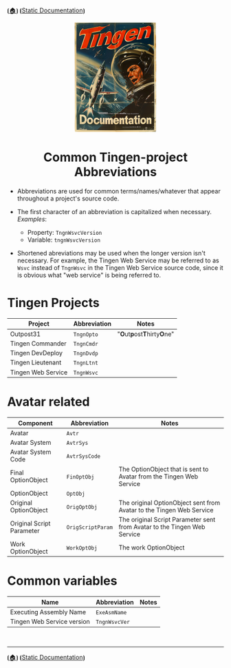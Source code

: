 <!-- u250812-->

⦗[🏠︎](/README.md)⦘ ⦗[Static Documentation](./README.md)⦘

<div align="center">

  ![logo](/.github/img/logo/TngnDocProj-194x254.png)

# Common Tingen-project Abbreviations

</div>

* Abbreviations are used for common terms/names/whatever that appear throughout a project's source code.

* The first character of an abbreviation is capitalized when necessary.  
*Examples*:
  * Property: `TngnWsvcVersion`
  * Variable: `tngnWsvcVersion`

* Shortened abreviations may be used when the longer version isn't necessary. For example, the Tingen Web Service may be referred to as `Wsvc` instead of `TngnWsvc` in the Tingen Web Service source code, since it is obvious what "web service" is being referred to.

# Tingen Projects

| Project |Abbreviation | Notes |
| ------------ | ------- | ----- |
| Outpost31 | `TngnOpto` | "<b>O</b>ut<b>p</b>ost<b>T</b>hirty<b>O</b>ne" |
| Tingen Commander | `TngnCmdr` | |
| Tingen DevDeploy | `TngnDvdp` | |
| Tingen Lieutenant | `TngnLtnt` | |
| Tingen Web Service | `TngnWsvc` | |

# Avatar related

| Component |Abbreviation | Notes |
| ------------ | ------- | ----- |
| Avatar | `Avtr` |  |
| Avatar System | `AvtrSys` | |
| Avatar System Code | `AvtrSysCode` | |
| Final OptionObject | `FinOptObj` | The OptionObject that is sent to Avatar from the Tingen Web Service |
| OptionObject | `OptObj` | |
| Original OptionObject | `OrigOptObj` | The original OptionObject sent from Avatar to the Tingen Web Service |
| Original Script Parameter | `OrigScriptParam` |  The original Script Parameter sent from Avatar to the Tingen Web Service |
| Work OptionObject | `WorkOptObj` | The work OptionObject |

# Common variables

| Name |Abbreviation | Notes |
| ------------ | ------- | ----- |
| Executing Assembly Name | `ExeAsmName` | |
| Tingen Web Service version | `TngnWsvcVer` | |

<br>

***

⦗[🏠︎](/README.md)⦘ ⦗[Static Documentation](./README.md)⦘
